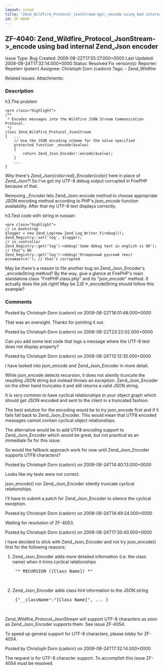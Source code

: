 ```yaml
---
layout: issue
title: "Zend_Wildfire_Protocol_JsonStream-&gt;_encode using bad internal Zend_Json encoder"
id: ZF-4040
---
```


ZF-4040: Zend\_Wildfire\_Protocol\_JsonStream->\_encode using bad internal Zend\_Json encoder
---------------------------------------------------------------------------------------------

 Issue Type: Bug Created: 2008-08-22T17:55:27.000+0000 Last Updated: 2008-08-24T17:32:14.000+0000 Status: Resolved Fix version(s): 
 Reporter:  Repeterr (peterr)  Assignee:  Christoph Dorn (cadorn)  Tags: - Zend\_Wildfire
 
 Related issues: 
 Attachments: 
### Description

h3.The problem

 
    <pre class="highlight">
    /**
     * Encodes messages into the Wildfire JSON Stream Communication Protocol.
     */
    class Zend_Wildfire_Protocol_JsonStream
    {   ...
        // Use the JSON encoding scheme for the value specified
        protected function _encode($value)
        {
            return Zend_Json_Encoder::encode($value);
        }
        ...
    }


Why there's _Zend\_Json{color:red}\_Encoder{color}_ here in place of _Zend\_Json_?! So I've got my UTF-8 debug output corrupted in FirePHP because of that.

Removing _\_Encoder_ lets Zend\_Json::encode method to choose appropriate JSON encoding method according to PHP's _json\_encode_ function availability. After that my UTF-8 text displays correctly.

h3.Test code with string in russian:

 
    <pre class="highlight">
    // in bootstrap
    $logger = new Zend_Log(new Zend_Log_Writer_Firebug());
    Zend_Registry::set('log', $logger);
    // in controller
    Zend_Registry::get('log')->debug('Some debug text in english is OK'); // that's OK
    Zend_Registry::get('log')->debug('Отладочный русский текст искажается!'); // that's corrupted


May be there's a reason to file another bug on Zend\_Json\_Encoder's \_encodeString method? By the way, give a glance at FirePHP's main standalone class "FirePHP.class.php" and its "json\_encode" method. It actually does the job right! May be ZJE->\_encodeString should follow this example?

 

 

### Comments

Posted by Christoph Dorn (cadorn) on 2008-08-22T18:01:48.000+0000

That was an oversight. Thanks for pointing it out.

 

 

Posted by Christoph Dorn (cadorn) on 2008-08-22T23:22:02.000+0000

Can you add some test code that logs a message where the UTF-8 test does not display properly?

 

 

Posted by Christoph Dorn (cadorn) on 2008-08-24T12:12:35.000+0000

I have looked into json\_encode and Zend\_Json\_Encoder in more detail.

While json\_encode detects recursion, it does not silently truncate the resulting JSON string but instead throws an exception. Zend\_Json\_Encoder on the other hand truncates it and still returns a valid JSON string.

It is very common to have cyclical relationships in your object graph which should get JSON encoded and sent to the client in a truncated fashion.

The best solution for the encoding would be to try json\_encode first and if it fails fall back to Zend\_Json\_Encoder. This would mean that UTF8 encoded messages cannot contain cyclical object relationships.

The alternative would be to add UTF8 encoding support to Zend\_Json\_Encoder which would be great, but not practical as an immediate fix for this issue.

So would the fallback approach work for now until Zend\_Json\_Encoder supports UTF8 characters?

 

 

Posted by Christoph Dorn (cadorn) on 2008-08-24T14:40:13.000+0000

Looks like my tests were not correct.

json\_encode() nor Zend\_Json\_Encoder silently truncate cyclical relationships.

I'll have to submit a patch for Zend\_Json\_Encoder to silence the cyclical exception.

 

 

Posted by Christoph Dorn (cadorn) on 2008-08-24T14:49:24.000+0000

Waiting for resolution of ZF-4053.

 

 

Posted by Christoph Dorn (cadorn) on 2008-08-24T17:30:40.000+0000

I have decided to stick with Zend\_Json\_Encoder and not try json\_encode() first for the following reasons:

1) Zend\_Json\_Encoder adds more detailed information (i.e. the class name) when it trims cyclical relationships

 
    <pre class="highlight">
    "* RECURSION ([Class Name]) *"


2) Zend\_Json\_Encoder adds class hint information to the JSON string

 
    <pre class="highlight">
    {"__className":"[Class Name]", ... }


Zend\_Wildfire\_Protocol\_JsonStream will support UTF-8 characters as soon as Zend\_Json\_Encoder supports them. See issue ZF-4054.

To speed up general support for UTF-8 characters, please lobby for ZF-4054.

 

 

Posted by Christoph Dorn (cadorn) on 2008-08-24T17:32:14.000+0000

The request is for UTF-8 character support. To accomplish this issue ZF-4054 must be resolved.

 

 